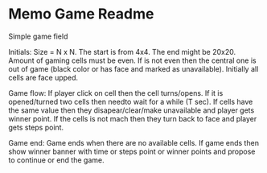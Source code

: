 Memo Game Readme
================

Simple game field

Initials:
Size = N x N. The start is from 4x4. The end might be 20x20. 
Amount of gaming cells must be even. 
If is not even then the central one is out of game (black color or has face and marked as unavailable).
Initially all cells are face upped. 

Game flow:
If player click on cell then the cell turns/opens. 
If it is opened/turned two cells then needto wait for a while (T sec). If cells have the same value then they disapear/clear/make unavailable and player gets winner point.
If the cells is not mach then they turn back to face and player gets steps point.

Game end:
Game ends when there are no available cells. If game ends then show winner banner with time or steps point or winner points and propose to continue or end the game.

